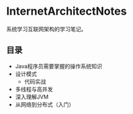 
# InternetArchitectNotes

系统学习互联网架构的学习笔记。

## 目录

- Java程序员需要掌握的操作系统知识
- 设计模式
  - 代码实战
- 多线程与高并发
- 深入理解JVM
- 从网络到分布式（入门）